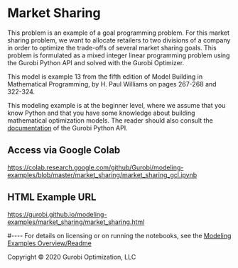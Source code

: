 # Market Sharing

This problem is an example of a goal programming problem. For this market sharing problem, we want to allocate retailers 
to two divisions of a company in order to optimize the trade-offs of several market sharing goals. This problem is 
formulated as a mixed integer linear programming problem using the Gurobi Python API and solved with the Gurobi Optimizer.

This model is example 13 from the fifth edition of Model Building in Mathematical Programming, by H. Paul Williams on 
pages 267-268 and 322-324.

This modeling example is at the beginner level, where we assume that you know Python and that you have some knowledge 
about building mathematical optimization models. The reader should also consult the  [documentation](https://www.gurobi.com/resources/?category-filter=documentation)
of the Gurobi Python API.


## Access via Google Colab

https://colab.research.google.com/github/Gurobi/modeling-examples/blob/master/market_sharing/market_sharing_gcl.ipynb

## HTML Example URL

https://gurobi.github.io/modeling-examples/market_sharing/market_sharing.html


#----
For details on licensing or on running the notebooks, see the [Modeling Examples Overview/Readme](https://github.com/Gurobi/modeling-examples/)


Copyright © 2020 Gurobi Optimization, LLC
